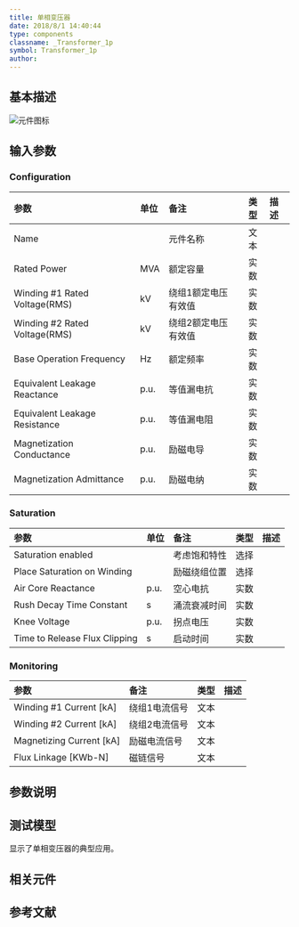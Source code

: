 ```yaml
---
title: 单相变压器
date: 2018/8/1 14:40:44
type: components
classname: _Transformer_1p
symbol: Transformer_1p
author: 
---
```

## <span id="comp_desc">基本描述</span>
![元件图标]()

## <span id="comp_params">输入参数</span>
### <span id="comp_params_group_Configuration">Configuration</span>
| 参数 | 单位 | 备注 | 类型 | 描述 |
| :--- | :--- | :--- | :--: | :--- |
| <span id="comp_params_param_Name">Name</span> |  | 元件名称 | 文本 |  |
| <span id="comp_params_param_SN">Rated Power</span> | MVA | 额定容量 | 实数 |  |
| <span id="comp_params_param_V1">Winding #1 Rated Voltage(RMS)</span> | kV | 绕组1额定电压有效值 | 实数 |  |
| <span id="comp_params_param_V2">Winding #2 Rated Voltage(RMS)</span> | kV | 绕组2额定电压有效值 | 实数 |  |
| <span id="comp_params_param_fn">Base Operation Frequency</span> | Hz | 额定频率 | 实数 |  |
| <span id="comp_params_param_XT">Equivalent Leakage Reactance</span> | p.u. | 等值漏电抗 | 实数 |  |
| <span id="comp_params_param_RT">Equivalent Leakage Resistance</span> | p.u. | 等值漏电阻 | 实数 |  |
| <span id="comp_params_param_GM">Magnetization Conductance</span> | p.u. | 励磁电导 | 实数 |  |
| <span id="comp_params_param_BM">Magnetization Admittance</span> | p.u. | 励磁电纳 | 实数 |  |

[Name]: #comp_params_param_Name "Name"
[Rated Power]: #comp_params_param_SN "Rated Power"
[Winding #1 Rated Voltage(RMS)]: #comp_params_param_V1 "Winding #1 Rated Voltage(RMS)"
[Winding #2 Rated Voltage(RMS)]: #comp_params_param_V2 "Winding #2 Rated Voltage(RMS)"
[Base Operation Frequency]: #comp_params_param_fn "Base Operation Frequency"
[Equivalent Leakage Reactance]: #comp_params_param_XT "Equivalent Leakage Reactance"
[Equivalent Leakage Resistance]: #comp_params_param_RT "Equivalent Leakage Resistance"
[Magnetization Conductance]: #comp_params_param_GM "Magnetization Conductance"
[Magnetization Admittance]: #comp_params_param_BM "Magnetization Admittance"

### <span id="comp_params_group_Saturation">Saturation</span>
| 参数 | 单位 | 备注 | 类型 | 描述 |
| :--- | :--- | :--- | :--: | :--- |
| <span id="comp_params_param_Saten">Saturation enabled</span> |  | 考虑饱和特性 | 选择 |  |
| <span id="comp_params_param_Place">Place Saturation on Winding</span> |  | 励磁绕组位置 | 选择 |  |
| <span id="comp_params_param_Xac">Air Core Reactance</span> | p.u. | 空心电抗 | 实数 |  |
| <span id="comp_params_param_Trd">Rush Decay Time Constant</span> | s | 涌流衰减时间 | 实数 |  |
| <span id="comp_params_param_Vk">Knee Voltage</span> | p.u. | 拐点电压 | 实数 |  |
| <span id="comp_params_param_Trfc">Time to Release Flux Clipping</span> | s | 启动时间 | 实数 |  |

[Saturation enabled]: #comp_params_param_Saten "Saturation enabled"
[Place Saturation on Winding]: #comp_params_param_Place "Place Saturation on Winding"
[Air Core Reactance]: #comp_params_param_Xac "Air Core Reactance"
[Rush Decay Time Constant]: #comp_params_param_Trd "Rush Decay Time Constant"
[Knee Voltage]: #comp_params_param_Vk "Knee Voltage"
[Time to Release Flux Clipping]: #comp_params_param_Trfc "Time to Release Flux Clipping"

### <span id="comp_params_group_Monitoring">Monitoring</span>
| 参数 | 备注 | 类型 | 描述 |
| :--- | :--- | :--: | :--- |
| <span id="comp_params_param_IL1">Winding #1 Current \[kA\]</span> | 绕组1电流信号 | 文本 |  |
| <span id="comp_params_param_IL2">Winding #2 Current \[kA\]</span> | 绕组2电流信号 | 文本 |  |
| <span id="comp_params_param_IM">Magnetizing Current \[kA\]</span> | 励磁电流信号 | 文本 |  |
| <span id="comp_params_param_FLUX">Flux Linkage \[KWb-N\]</span> | 磁链信号 | 文本 |  |

[Winding #1 Current \[kA\]]: #comp_params_param_IL1 "Winding #1 Current \[kA\]"
[Winding #2 Current \[kA\]]: #comp_params_param_IL2 "Winding #2 Current \[kA\]"
[Magnetizing Current \[kA\]]: #comp_params_param_IM "Magnetizing Current \[kA\]"
[Flux Linkage \[KWb-N\]]: #comp_params_param_FLUX "Flux Linkage \[KWb-N\]"


## <span id="comp_remarks">参数说明</span>


## <span id="comp_example">测试模型</span>
[<test name>](<test link>)显示了单相变压器的典型应用。

## <span id="comp_seealso">相关元件</span>

## <span id="comp_ref">参考文献</span>



